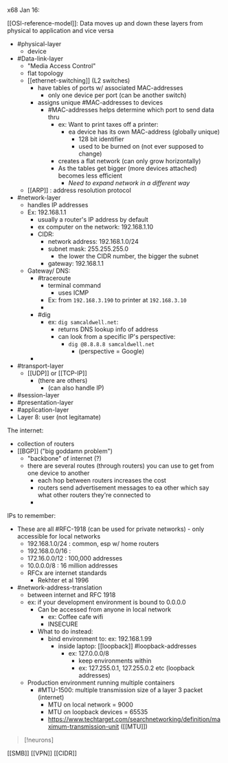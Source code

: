 
x68 Jan 16:

[[OSI-reference-model]]:
Data moves up and down these layers from physical to application and vice versa
- #physical-layer 
	- device
- #Data-link-layer
	- "Media Access Control"
	- flat topology
	- [[ethernet-switching]] (L2 switches)
		- have tables of ports w/ associated MAC-addresses
			- only one device per port (can be another switch)
		- assigns unique #MAC-addresses to devices
			- #MAC-addresses helps determine which port to send data thru
				- ex: Want to print taxes off a printer:
					- ea device has its own MAC-address (globally unique)
						- 128 bit identifier
						- used to be burned on (not ever supposed to change)
				- creates a flat network (can only grow horizontally)
				- As the tables get bigger (more devices attached) becomes less efficient
					- *Need to expand network in a different way* 
	- [[ARP]] : address resolution protocol
- #network-layer
	- handles IP addresses
	- Ex: 192.168.1.1
		- usually a router's IP address by default
		- ex computer on the network: 192.168.1.10
		- CIDR:
			- network address: 192.168.1.0/24
			- subnet mask: 255.255.255.0
				- the lower the CIDR number, the bigger the subnet
			- gateway: 192.168.1.1
	- Gateway/ DNS:
		- #traceroute
			- terminal command
				- uses ICMP
			- Ex: from ``192.168.3.190`` to printer at ``192.168.3.10``  
			- 
		- #dig 
			- ex: ``dig samcaldwell.net``:
				- returns DNS lookup info of address
				- can look from a specific IP's perspective:
					- ``dig @8.8.8.8 samcaldwell.net``
						- (perspective = Google)
		- 
- #transport-layer
	- [[UDP]] or [[TCP-IP]] 
		- (there are others)
			- (can also handle IP)
- #session-layer 
- #presentation-layer 
- #application-layer
- Layer 8: user (not legitamate)

The internet:
- collection of routers
- [[BGP]] ("big goddamn problem")
	- "backbone" of internet (?)
	- there are several routes (through routers) you can use to get from one device to another
		- each hop between routers increases the cost
		- routers send advertisement messages to ea other which say what other routers they're connected to
		- 

IPs to remember:
- These are all #RFC-1918 (can be used for private networks) - only accessible for local networks
	- 192.168.1.0/24 : common, esp w/ home routers
	- 192.168.0.0/16 : 
	- 172.16.0.0/12 : 100,000 addresses
	- 10.0.0.0/8 : 16 million addresses
	- RFCx are internet standards
		- Rekhter et al 1996
- #network-address-translation
	- between internet and RFC 1918
	- ex: if your development environment is bound to 0.0.0.0
		- Can be accessed from anyone in local network
			- ex: Coffee cafe wifi
			- INSECURE
		- What to do instead:
			- bind environment to: ex: 192.168.1.99
				- inside laptop: [[loopback]] #loopback-addresses
					- ex: 127.0.0.0/8
						- keep environments within
						- ex: 127.255.0.1, 127.255.0.2 etc (loopback addresses)
	- Production environment running multiple containers
		- #MTU-1500: multiple transmission size of a layer 3 packet (internet)
			- MTU on local network = 9000
			- MTU on loopback devices = 65535
			- https://www.techtarget.com/searchnetworking/definition/maximum-transmission-unit ([[MTU]])


>[!neurons]
>
[[SMB]] 
[[VPN]]
[[CIDR]]
  